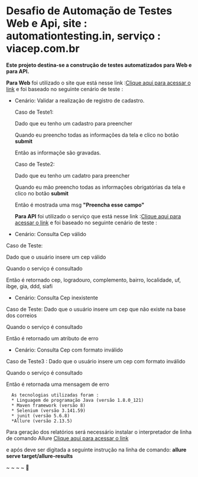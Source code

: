 # Desafio de Automação de Testes Web e Api, site : automationtesting.in, serviço : viacep.com.br #

**Este projeto destina-se a construção de testes automatizados para Web e para API.**

  **Para Web** foi utilizado o site que está nesse link :[Clique aqui para acessar o link](http://demo.automationtesting.in/Register.html) 
e foi baseado no seguinte cenário de teste :

* Cenário: Validar a realização de registro de cadastro.

   Caso de Teste1:

   Dado que eu tenho um cadastro para preencher

   Quando eu preencho todas as informações da tela e clico no botão **submit**

   Então as informaçõe são gravadas.



   Caso de Teste2:

   Dado que eu tenho um cadatro para preencher

   Quando eu mão preencho todas as informações obrigatórias da tela e clico no botão **submit**

   Então é mostrada uma msg **"Preencha esse campo"**         



  
   **Para API** foi utilizado o serviço que está nesse link :[Clique aqui para acessar o link](https://viacep.com.br) 
e foi baseado no seguinte cenário de teste :

* Cenário: Consulta Cep válido

Caso de Teste:

Dado que o usuário insere um cep válido

Quando o serviço é consultado

Então é retornado cep, logradouro, complemento, bairro, localidade, uf, ibge, gia, ddd, siafi



* Cenário: Consulta Cep inexistente

Caso de Teste: Dado que o usuário insere um cep que não existe na base dos correios

Quando o serviço é consultado

Então é retornado um atributo de erro   


* Cenário: Consulta Cep com formato inválido

Caso de Teste3 : Dado que o usuário insere um cep com formato inválido

Quando o serviço é consultado

Então é retornada uma mensagem de erro                                       

   

      As tecnologias utilizadas foram :
      * Linguagem de programação Java (versão 1.8.0_121)
      * Maven framework (versão 8)
      * Selenium (versão 3.141.59)
      * junit (versão 5.6.8)
      *Allure (versão 2.13.5)
      

Para geração dos relatórios será necessário instalar o interpretador de linha de comando Allure [Clique aqui para acessar o link](https://www.swtestacademy.com/allure-report-junit5/)

e após deve ser digitada a seguinte instrução na linha de comando: **allure serve target/allure-results**

~
~
~
~

